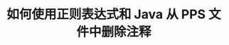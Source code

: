 ---
############################# Static ############################
layout: "auto-gen-gist"
draft: false
path: "zh/redaction/java/annotation/pps"
otherformats: CSV DOC DOCM DOCX DOT DOTM DOTX PDF POT POTM PPSM PPSX PPT PPTM PPTX RTF XLS XLSM XLSX XLT XLTM XLTX  

############################# Head ############################
head_title: "通过 Java 中的正则表达式编辑 PPS 注释"
head_description: "GroupDocs.Redaction 的 Java API 使开发者能够使用 Java 中的正则表达式编辑来自 PDF DOC DOCX RTF XLSX CSV PPT PPTX 和图像的注释"

############################# Header ############################
title: "如何使用正则表达式和 Java 从 PPS 文件中删除注释"
description: "GroupDocs.Redaction 的 Java API 允许使用正则表达式编辑、隐藏或删除文字处理文档、工作表、演示文稿、PDF 和图像中的敏感评论。"

################### SubMenu/Download Button #####################
button:
    enable: true

############################# About ############################
about:
    enable: true
    title: "什么是评论清理？"
    content: |
        文本编辑或清理是从数字文档中删除机密或不需要的注释，同时保留文档或包含该注释的段落的其余部分完好无损的过程。密文可帮助用户和组织通过隐藏或永久删除敏感信息来保护其敏感信息。使用 GroupDocs.Redaction Java API，用户现在可以编辑、隐藏或删除文字处理文档、工作表、演示文稿、PDF 和光栅图像文件中的敏感文本。 API 提供了多种选项和方法来编辑文档中的私人信息。它支持使用正则表达式进行搜索和编辑、使用文本（豁免代码）或图形（彩色矩形）编辑等等。那么为什么不尝试一下，通过下载 API 来自动化文档编辑过程并探索其基本和高级功能。

############################# Steps ############################
steps:
    enable: true
    block:
    - title_left: "使用 Java 中的正则表达式编辑 PPS 注释"
      content_left: |
        GroupDocs.Redaction 允许轻松编辑文档中的敏感或私人数据。最流行的编辑案例是从文档中删除注释。 

        以下代码可用于使用正则表达式将注释编辑应用于文档。它允许用户替换所有注释，用“[redacted]”作为豁免代码引用“john”，

      title_right: "从 PPS 条评论中删除敏感数据"
      content_right: |
        * 创建 [Redactor](https://apireference.groupdocs.com/redaction/java/com.groupdocs.redaction/Redactor) 类的实例并上传 PPS 文件
        * 创建 [AnnotationRedaction](https://apireference.groupdocs.com/redaction/java/com.groupdocs.redaction.redactions/AnnotationRedaction) 类的实例
        * 使用 AnnotationRedaction 类的对象调用 redactor.apply 方法
        * 调用 redactor.save 方法保存更改 

      gisthash: "75d727ec8cec6c416b307caeee59f44b"
      gistfile: "注释编辑.java"
      
    - title_left: "系统要求"
      content_left: |
        GroupDocs.Redaction for Java 所有主要平台和操作系统均支持 API。有关完整的系统要求指南，请访问[系统要求](https://docs.groupdocs.com/redaction/java/system-requirements) 在执行下面的代码之前，请确保您的系统上安装了以下先决条件：
        * 操作系统：Microsoft Windows、Linux、Mac操作系统
        * 开发环境：NetBeans、Intellij IDEA、Eclipse等
        * Java 运行时环境：J2SE 6.0 及更高版本
        * 从 [Maven](https://repository.groupdocs.com/webapp/#/artifacts/browse/tree/General/repo/com/groupdocs/groupdocs-redaction) 获取最新版本的 GroupDocs.Redaction for Java
        
      title_right: "如何使用GroupDocs.Redaction？"
      content_right: |
        * 允许用户添加自定义文档格式和密文类型
        * 无需额外软件即可删除敏感信息
        * 能够将页面范围渲染文档设置为 PDF
        * 编辑不同类型元数据的简单方法：作者姓名、版本、标题、主题、描述等等
        * 文档信息提取 - 文件类型、页数等。

############################# Demos ############################
demos:
    enable: true
############################# About Formats ############################
about_formats:
    enable: true
############################# More Formats ############################
more_formats:
    enable: true

############################# Back to top ###############################
back_to_top:
    enable: true
---